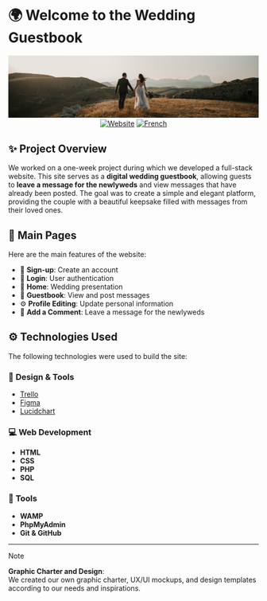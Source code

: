 # 🌍 Welcome to the Wedding Guestbook

<div align="center">

  ![](/assets/img/img-markdown.png)  
  [![Website](https://img.shields.io/badge/Live%20Site-Click%20Here-brown)](https://yourwebsite.com) [![French](https://img.shields.io/badge/French-%20Click%20here-blue)](/docs/README-fr.md)

</div>

## ✨ Project Overview  
We worked on a one-week project during which we developed a full-stack website. This site serves as a **digital wedding guestbook**, allowing guests to **leave a message for the newlyweds** and view messages that have already been posted. The goal was to create a simple and elegant platform, providing the couple with a beautiful keepsake filled with messages from their loved ones.  

## 📌 Main Pages  
Here are the main features of the website:

- 📝 **Sign-up**: Create an account  
- 🔑 **Login**: User authentication  
- 🏡 **Home**: Wedding presentation  
- 📜 **Guestbook**: View and post messages  
- ⚙️ **Profile Editing**: Update personal information  
- 💬 **Add a Comment**: Leave a message for the newlyweds  

## ⚙️ Technologies Used  
The following technologies were used to build the site:

### 🎨 **Design & Tools**
- [Trello](https://trello.com/fr)  
- [Figma](https://www.figma.com/fr-fr/)  
- [Lucidchart](https://www.lucidchart.com/pages/fr)  

### 💻 **Web Development**  
- **HTML**  
- **CSS**  
- **PHP**  
- **SQL**  

### 🔧 **Tools**  
- **WAMP**  
- **PhpMyAdmin**  
- **Git & GitHub**  

---

> [!NOTE] 
> **Graphic Charter and Design**:  
> We created our own graphic charter, UX/UI mockups, and design templates according to our needs and inspirations.  